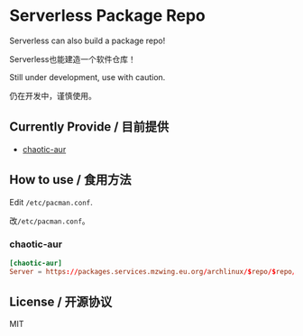 # Serverless Package Repo

Serverless can also build a package repo!

Serverless也能建造一个软件仓库！

Still under development, use with caution.

仍在开发中，谨慎使用。

## Currently Provide / 目前提供

- [chaotic-aur](https://aur.chaotic.cx/)

## How to use / 食用方法

Edit `/etc/pacman.conf`.

改`/etc/pacman.conf`。

### chaotic-aur

```conf
[chaotic-aur]
Server = https://packages.services.mzwing.eu.org/archlinux/$repo/$repo/$arch
```

## License / 开源协议

MIT
